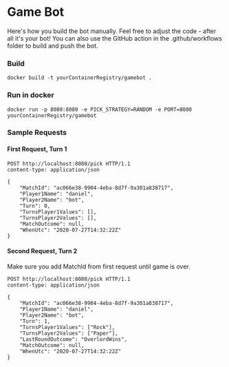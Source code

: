 # Game Bot
Here's how you build the bot manually. 
Feel free to adjust the code - after all it's your bot!
You can also use the GitHub action in the .github/workflows folder to build and push the bot.    

### Build
```
docker build -t yourContainerRegistry/gamebot .
```

### Run in docker
```
docker run -p 8080:8080 -e PICK_STRATEGY=RANDOM -e PORT=8080 yourContainerRegistry/gamebot
```

### Sample Requests

#### First Request, Turn 1
```
POST http://localhost:8080/pick HTTP/1.1
content-type: application/json

{
    "MatchId": "ac066e38-9904-4eba-8d7f-9a301a838717",
    "Player1Name": "daniel",
    "Player2Name": "bot",
    "Turn": 0,
    "TurnsPlayer1Values": [],
    "TurnsPlayer2Values": [],
    "MatchOutcome": null,
    "WhenUtc": "2020-07-27T14:32:22Z"
}
```

#### Second Request, Turn 2
Make sure you add MatchId from first request until game is over.
```
POST http://localhost:8080/pick HTTP/1.1
content-type: application/json

{
    "MatchId": "ac066e38-9904-4eba-8d7f-9a301a838717",
    "Player1Name": "daniel",
    "Player2Name": "bot",
    "Turn": 1,
    "TurnsPlayer1Values": ["Rock"],
    "TurnsPlayer2Values": ["Paper"],
    "LastRoundOutcome": "OverlordWins",
    "MatchOutcome": null,
    "WhenUtc": "2020-07-27T14:32:22Z"
}
```